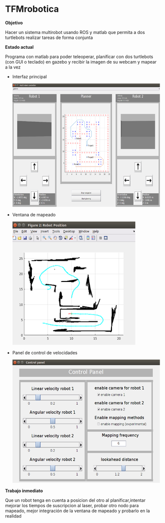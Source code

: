 # TFMrobotica

**Objetivo**

Hacer un sistema multirobot usando ROS y matlab que permita a dos turtlebots realizar tareas de forma conjunta

**Estado actual**

Programa con matlab para poder teleoperar, planificar con dos turtlebots (con GUI o teclado) en gazebo y recibir la imagen de su webcam y mapear a la vez

- Interfaz principal

   <img src="https://github.com/err8029/TFMrobotica/blob/master/main_GUI.png" alt="alt text" width="600" height="400">

- Ventana de mapeado

   <img src="https://github.com/err8029/TFMrobotica/blob/master/mapping_GUI.png" alt="alt text" width="400" height="400">

- Panel de control de velocidades

   <img src="https://github.com/err8029/TFMrobotica/blob/master/control_GUI.png" alt="alt text" width="500" height="400">

**Trabajo inmediato**

Que un robot tenga en cuenta a posicion del otro al planificar,intentar mejorar los tiempos de suscripcion al laser, probar otro nodo para mapeado, mejor integración de la ventana de mapeado y probarlo en la realidad
